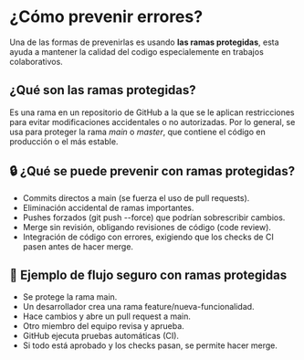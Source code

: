 # ¿Cómo prevenir errores?
Una de las formas de prevenirlas es usando **las ramas protegidas**, esta ayuda 
a mantener la calidad del codigo especialemente en trabajos colaborativos.


## ¿Qué son las ramas protegidas?
Es una rama en un repositorio de GitHub a la que se le aplican restricciones para evitar
modificaciones accidentales o no autorizadas. Por lo general, se usa para proteger la rama *main*
o *master*, que contiene el código en producción o el más estable.

## 🔒 ¿Qué se puede prevenir con ramas protegidas?
- Commits directos a main (se fuerza el uso de pull requests).
- Eliminación accidental de ramas importantes.
- Pushes forzados (git push --force) que podrían sobrescribir cambios.
- Merge sin revisión, obligando revisiones de código (code review).
- Integración de código con errores, exigiendo que los checks de CI pasen antes de hacer merge.

## 🧪 Ejemplo de flujo seguro con ramas protegidas
- Se protege la rama main.
- Un desarrollador crea una rama feature/nueva-funcionalidad.
- Hace cambios y abre un pull request a main.
- Otro miembro del equipo revisa y aprueba.
- GitHub ejecuta pruebas automáticas (CI).
- Si todo está aprobado y los checks pasan, se permite hacer merge.
